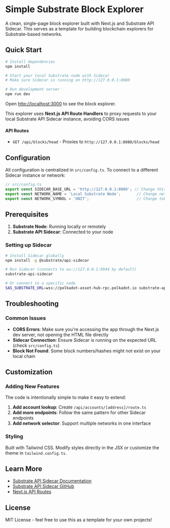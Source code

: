 # Simple Substrate Block Explorer

A clean, single-page block explorer built with Next.js and Substrate API Sidecar. This serves as a template for building blockchain explorers for Substrate-based networks.

## Quick Start

```bash
# Install dependencies
npm install

# Start your local Substrate node with Sidecar
# Make sure Sidecar is running on http://127.0.0.1:8080

# Run development server
npm run dev
```

Open [http://localhost:3000](http://localhost:3000) to see the block explorer.

This explorer uses **Next.js API Route Handlers** to proxy requests to your local Substrate API Sidecar instance, avoiding CORS issues

#### API Routes

- `GET /api/blocks/head` - Proxies to `http://127.0.0.1:8080/blocks/head`  

## Configuration

All configuration is centralized in `src/config.ts`. To connect to a different Sidecar instance or network:

```typescript
// src/config.ts
export const SIDECAR_BASE_URL = 'http://127.0.0.1:8080'; // Change this URL
export const NETWORK_NAME = 'Local Substrate Node';       // Change network name
export const NETWORK_SYMBOL = 'UNIT';                     // Change token symbol
```

## Prerequisites

1. **Substrate Node**: Running locally or remotely
2. **Substrate API Sidecar**: Connected to your node

### Setting up Sidecar

```bash
# Install Sidecar globally
npm install -g @substrate/api-sidecar

# Run Sidecar (connects to ws://127.0.0.1:9944 by default)  
substrate-api-sidecar

# Or connect to a specific node
SAS_SUBSTRATE_URL=wss://polkadot-asset-hub-rpc.polkadot.io substrate-api-sidecar
```

## Troubleshooting

### Common Issues

- **CORS Errors**: Make sure you're accessing the app through the Next.js dev server, not opening the HTML file directly
- **Sidecar Connection**: Ensure Sidecar is running on the expected URL (check `src/config.ts`)
- **Block Not Found**: Some block numbers/hashes might not exist on your local chain

## Customization

### Adding New Features

The code is intentionally simple to make it easy to extend:

1. **Add account lookup**: Create `/api/accounts/[address]/route.ts`
2. **Add more endpoints**: Follow the same pattern for other Sidecar endpoints  
3. **Add network selector**: Support multiple networks in one interface

### Styling

Built with Tailwind CSS. Modify styles directly in the JSX or customize the theme in `tailwind.config.ts`.

## Learn More

- [Substrate API Sidecar Documentation](https://paritytech.github.io/substrate-api-sidecar/dist/)
- [Substrate API Sidecar GitHub](https://github.com/paritytech/substrate-api-sidecar)
- [Next.js API Routes](https://nextjs.org/docs/app/building-your-application/routing/route-handlers)

## License

MIT License - feel free to use this as a template for your own projects!
